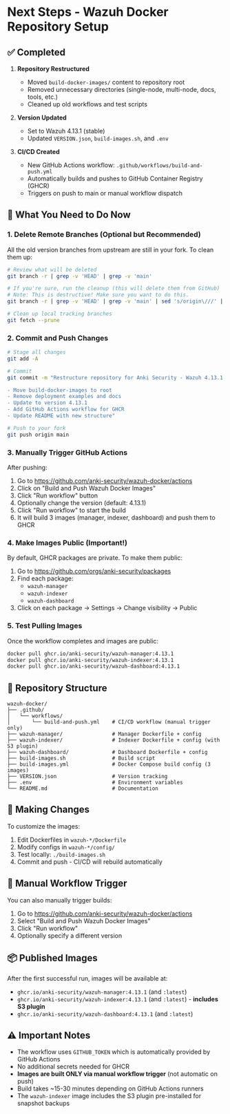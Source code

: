 # Next Steps - Wazuh Docker Repository Setup

## ✅ Completed

1. **Repository Restructured**
   - Moved `build-docker-images/` content to repository root
   - Removed unnecessary directories (single-node, multi-node, docs, tools, etc.)
   - Cleaned up old workflows and test scripts

2. **Version Updated**
   - Set to Wazuh 4.13.1 (stable)
   - Updated `VERSION.json`, `build-images.sh`, and `.env`

3. **CI/CD Created**
   - New GitHub Actions workflow: `.github/workflows/build-and-push.yml`
   - Automatically builds and pushes to GitHub Container Registry (GHCR)
   - Triggers on push to main or manual workflow dispatch

## 🚀 What You Need to Do Now

### 1. Delete Remote Branches (Optional but Recommended)

All the old version branches from upstream are still in your fork. To clean them up:

```bash
# Review what will be deleted
git branch -r | grep -v 'HEAD' | grep -v 'main'

# If you're sure, run the cleanup (this will delete them from GitHub)
# Note: This is destructive! Make sure you want to do this.
git branch -r | grep -v 'HEAD' | grep -v 'main' | sed 's/origin\///' | xargs -I {} git push origin --delete {}

# Clean up local tracking branches
git fetch --prune
```

### 2. Commit and Push Changes

```bash
# Stage all changes
git add -A

# Commit
git commit -m "Restructure repository for Anki Security - Wazuh 4.13.1

- Move build-docker-images to root
- Remove deployment examples and docs
- Update to version 4.13.1
- Add GitHub Actions workflow for GHCR
- Update README with new structure"

# Push to your fork
git push origin main
```

### 3. Manually Trigger GitHub Actions

After pushing:

1. Go to https://github.com/anki-security/wazuh-docker/actions
2. Click on "Build and Push Wazuh Docker Images"
3. Click "Run workflow" button
4. Optionally change the version (default: 4.13.1)
5. Click "Run workflow" to start the build
6. It will build 3 images (manager, indexer, dashboard) and push them to GHCR

### 4. Make Images Public (Important!)

By default, GHCR packages are private. To make them public:

1. Go to https://github.com/orgs/anki-security/packages
2. Find each package:
   - `wazuh-manager`
   - `wazuh-indexer`
   - `wazuh-dashboard`
3. Click on each package → Settings → Change visibility → Public

### 5. Test Pulling Images

Once the workflow completes and images are public:

```bash
docker pull ghcr.io/anki-security/wazuh-manager:4.13.1
docker pull ghcr.io/anki-security/wazuh-indexer:4.13.1
docker pull ghcr.io/anki-security/wazuh-dashboard:4.13.1
```

## 📝 Repository Structure

```
wazuh-docker/
├── .github/
│   └── workflows/
│       └── build-and-push.yml    # CI/CD workflow (manual trigger only)
├── wazuh-manager/                # Manager Dockerfile + config
├── wazuh-indexer/                # Indexer Dockerfile + config (with S3 plugin)
├── wazuh-dashboard/              # Dashboard Dockerfile + config
├── build-images.sh               # Build script
├── build-images.yml              # Docker Compose build config (3 images)
├── VERSION.json                  # Version tracking
├── .env                          # Environment variables
└── README.md                     # Documentation
```

## 🔧 Making Changes

To customize the images:

1. Edit Dockerfiles in `wazuh-*/Dockerfile`
2. Modify configs in `wazuh-*/config/`
3. Test locally: `./build-images.sh`
4. Commit and push - CI/CD will rebuild automatically

## 🎯 Manual Workflow Trigger

You can also manually trigger builds:

1. Go to https://github.com/anki-security/wazuh-docker/actions
2. Select "Build and Push Wazuh Docker Images"
3. Click "Run workflow"
4. Optionally specify a different version

## 📦 Published Images

After the first successful run, images will be available at:

- `ghcr.io/anki-security/wazuh-manager:4.13.1` (and `:latest`)
- `ghcr.io/anki-security/wazuh-indexer:4.13.1` (and `:latest`) - **includes S3 plugin**
- `ghcr.io/anki-security/wazuh-dashboard:4.13.1` (and `:latest`)

## ⚠️ Important Notes

- The workflow uses `GITHUB_TOKEN` which is automatically provided by GitHub Actions
- No additional secrets needed for GHCR
- **Images are built ONLY via manual workflow trigger** (not automatic on push)
- Build takes ~15-30 minutes depending on GitHub Actions runners
- The `wazuh-indexer` image includes the S3 plugin pre-installed for snapshot backups
